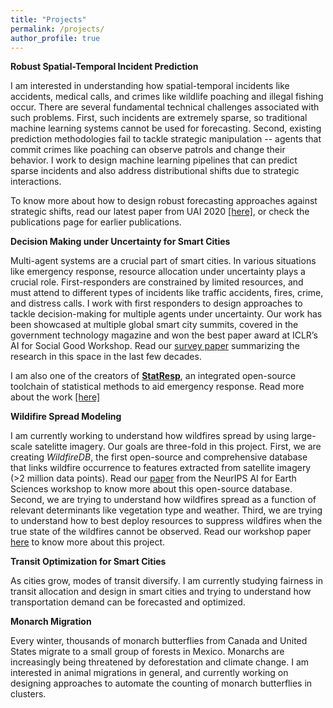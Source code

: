 ```yaml
---
title: "Projects"
permalink: /projects/
author_profile: true
---
```


<b>Robust Spatial-Temporal Incident Prediction</b> <br> 

I am interested in understanding how spatial-temporal incidents like accidents, medical calls, and crimes like wildlife poaching and illegal fishing occur. There are several fundamental technical challenges associated with such problems. First, such incidents are extremely sparse, so traditional machine learning systems cannot be used for forecasting. Second, existing prediction methodologies fail to tackle strategic manipulation -- agents that commit crimes like poaching can observe patrols and change their behavior. I work to design machine learning pipelines that can predict sparse incidents and also address distributional shifts due to strategic interactions.

To know more about how to design robust forecasting approaches against strategic shifts, read our latest paper from UAI 2020 [[here]](https://ayanmukhopadhyay.github.io/files/UAI_full.pdf), or check the publications page for earlier publications.


<b>Decision Making under Uncertainty for Smart Cities</b> <br> 

Multi-agent systems are a crucial part of smart cities. In various situations like emergency response, resource allocation under uncertainty plays a crucial role. First-responders are constrained by limited resources, and must attend to different types of incidents like traffic accidents, fires, crime, and distress calls. I work with first responders to design approaches to tackle decision-making for multiple agents under uncertainty. Our work has been showcased at multiple global smart city summits, covered in the government technology magazine and won the best paper award at ICLR’s AI for Social Good Workshop. Read our [survey paper](https://arxiv.org/abs/2006.04200) summarizing the research in this space in the last few decades. 

I am also one of the creators of [<b>StatResp</b>](https://statresp.ai/), an integrated open-source toolchain of statistical methods to aid emergency response. Read more about the work [[here]](https://ayanmukhopadhyay.github.io/files/aisg_iclr19.pdf)


<b>Wildifire Spread Modeling</b> <br> 

I am currently working to understand how wildfires spread by using large-scale satelitte imagery. Our goals are three-fold in this project. First, we are creating <i>WildfireDB</i>, the first open-source and comprehensive database that links wildfire occurrence to features extracted from satellite imagery (>2 million data points). Read our <a href="https://ayanmukhopadhyay.github.io/files/neurips20.pdf">paper</a> from the NeurIPS AI for Earth Sciences workshop to know more about this open-source database. Second, we are trying to understand how wildfires spread as a function of relevant determinants like vegetation type and weather. Third, we are trying to understand how to best deploy resources to suppress wildfires when the true state of the wildfires cannot be observed. Read our workshop paper <a href="https://ayanmukhopadhyay.github.io/files/aaai_wildfire.pdf">here</a> to know more about this project.


<b>Transit Optimization for Smart Cities</b> <br>

As cities grow, modes of transit diversify. I am currently studying fairness in transit allocation and design in smart cities and trying to understand how transportation demand can be forecasted and optimized.


<b>Monarch Migration</b> <br> 

Every winter, thousands of monarch butterflies from Canada and United States migrate to a small group of forests in Mexico. Monarchs are increasingly being threatened by deforestation and climate change. I am interested in animal migrations in general, and currently working on designing approaches to automate the counting of monarch butterflies in clusters. 

